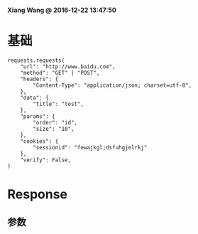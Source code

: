 #### Xiang Wang @ 2016-12-22 13:47:50


# 基础
    requests.requests(
        "url": "http://www.baidu.com",
        "method": "GET" | "POST",
        "headers": {
            "Content-Type": "application/json; charset=utf-8",
        },
        "data": {
            "title": "test",
        },
        "params": {
            "order": "id",
            "size": "10",
        },
        "cookies": {
            "sessionid": "fewajkgl;dsfuhgjelrkj"
        },
        "verify": False,
    )


# Response
## 参数
    
